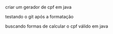 criar um gerador de cpf em java


testando o git após a formatação

buscando formas de calcular o cpf válido em java 
